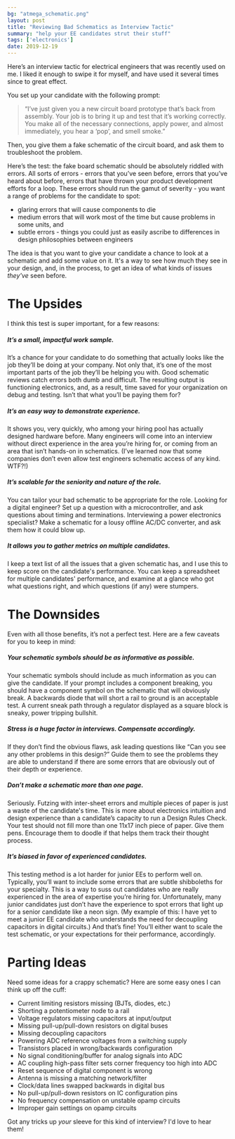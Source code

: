 ```yaml
---
bg: "atmega_schematic.png"
layout: post
title: "Reviewing Bad Schematics as Interview Tactic"
summary: "help your EE candidates strut their stuff"
tags: ['electronics']
date: 2019-12-19
---
```


Here’s an interview tactic for electrical engineers that was recently used on me. I liked it enough to swipe it for myself, and have used it several times since to great effect. 

You set up your candidate with the following prompt: 

>“I’ve just given you a new circuit board prototype that’s back from assembly. Your job is to bring it up and test that it’s working correctly. You make all of the necessary connections, apply power, and almost immediately, you hear a ‘pop’, and smell smoke.” 

Then, you give them a fake schematic of the circuit board, and ask them to troubleshoot the problem. 

Here’s the test: the fake board schematic should be absolutely riddled with errors. All sorts of errors - errors that you’ve seen before, errors that you’ve heard about before, errors that have thrown your product development efforts for a loop. These errors should run the gamut of severity - you want a range of problems for the candidate to spot:

* glaring errors that will cause components to die
* medium errors that will work most of the time but cause problems in some units, and 
* subtle errors - things you could just as easily ascribe to differences in design philosophies between engineers

The idea is that you want to give your candidate a chance to look at a schematic and add some value on it. It's a way to see how much they see in your design, and, in the process, to get an idea of what kinds of issues *they've* seen before. 

# The Upsides

I think this test is super important, for a few reasons:

##### It’s a small, impactful work sample. 
It’s a chance for your candidate to do something that actually looks like the job they’ll be doing at your company. Not only that, it’s one of the most important parts of the job they’ll be helping you with. Good schematic reviews catch errors both dumb and difficult. The resulting output is functioning electronics, and, as a result, time saved for your organization on debug and testing. Isn’t that what you’ll be paying them for? 

##### It’s an easy way to demonstrate experience. 
It shows you, very quickly, who among your hiring pool has actually designed hardware before. Many engineers will come into an interview without direct experience in the area you’re hiring for, or coming from an area that isn’t hands-on in schematics. (I’ve learned now that some companies don’t even allow test engineers schematic access of any kind. WTF?!) 

##### It’s scalable for the seniority and nature of the role. 
You can tailor your bad schematic to be appropriate for the role. Looking for a digital engineer? Set up a question with a microcontroller, and ask questions about timing and terminations. Interviewing a power electronics specialist? Make a schematic for a lousy offline AC/DC converter, and ask them how it could blow up. 

##### It allows you to gather metrics on multiple candidates. 
I keep a text list of all the issues that a given schematic has, and I use this to keep score on the candidate's performance. You can keep a spreadsheet for multiple candidates' performance, and examine at a glance who got what questions right, and which questions (if any) were stumpers. 

# The Downsides

Even with all those benefits, it’s not a perfect test. Here are a few caveats for you to keep in mind:

##### Your schematic symbols should be as informative as possible. 
Your schematic symbols should include as much information as you can give the candidate. If your prompt includes a component breaking, you should have a component symbol on the schematic that will obviously break. A backwards diode that will short a rail to ground is an acceptable test. A current sneak path through a regulator displayed as a square block is sneaky, power tripping bullshit. 

##### Stress is a huge factor in interviews. Compensate accordingly. 
If they don’t find the obvious flaws, ask leading questions like “Can you see any other problems in this design?” Guide them to see the problems they are able to understand if there are some errors that are obviously out of their depth or experience. 

##### Don’t make a schematic more than one page. 
Seriously. Futzing with inter-sheet errors and multiple pieces of paper is just a waste of the candidate's time. This is more about electronics intuition and design experience than a candidate’s capacity to run a Design Rules Check. Your test should not fill more than one 11x17 inch piece of paper. Give them pens. Encourage them to doodle if that helps them track their thought process. 

##### It’s biased in favor of experienced candidates. 
This testing method is a lot harder for junior EEs to perform well on. Typically, you’ll want to include some errors that are subtle shibboleths for your specialty. This is a way to suss out candidates who are really experienced in the area of expertise you’re hiring for. Unfortunately, many junior candidates just don’t have the experience to spot errors that light up for a senior candidate like a neon sign. (My example of this: I have yet to meet a junior EE candidate who understands the need for decoupling capacitors in digital circuits.) And that’s fine! You’ll either want to scale the test schematic, or your expectations for their performance, accordingly. 

# Parting Ideas
Need some ideas for a crappy schematic? Here are some easy ones I can think up off the cuff:

* Current limiting resistors missing (BJTs, diodes, etc.)
* Shorting a potentiometer node to a rail
* Voltage regulators missing capacitors at input/output
* Missing pull-up/pull-down resistors on digital buses
* Missing decoupling capacitors
* Powering ADC reference voltages from a switching supply
* Transistors placed in wrong/backwards configuration
* No signal conditioning/buffer for analog signals into ADC
* AC coupling high-pass filter sets corner frequency too high into ADC
* Reset sequence of digital component is wrong 
* Antenna is missing a matching network/filter
* Clock/data lines swapped backwards in digital bus
* No pull-up/pull-down resistors on IC configuration pins
* No frequency compensation on unstable opamp circuits
* Improper gain settings on opamp circuits 


Got any tricks up *your* sleeve for this kind of interview? I'd love to hear them! 
